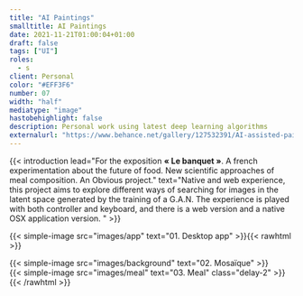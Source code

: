 ```yaml
---
title: "AI Paintings"
smalltitle: AI Paintings
date: 2021-11-21T01:00:04+01:00
draft: false
tags: ["UI"]
roles:
  - s
client: Personal
color: "#EFF3F6"
number: 07
width: "half"
mediatype: "image"
hastobehighlight: false
description: Personal work using latest deep learning algorithms
externalurl: "https://www.behance.net/gallery/127532391/AI-assisted-paintings"
---
```


{{< introduction lead="For the exposition **« Le banquet »**. A french experimentation about the future of food. New scientific approaches of meal composition. An Obvious project." text="Native and web experience, this project aims to explore different ways of searching for images in the latent space generated by the training of a G.A.N. The experience is played with both controller and keyboard, and there is a web version and a native OSX application version. "  >}}

  <!-- {{< leading text="For the exposition **« Le banquet »**. A french experimentation about the future of food. New scientific approaches of meal composition. An Obvious project." >}} -->

  <!-- Native and web experience, this project aims to explore different ways of searching for images in the latent space generated by the training of a G.A.N.
  The experience is played with both controller and keyboard, and there is a web version and a native OSX application version.

  A G.A.N. (Generative Adversorial Network) is a generative model where two networks are presented competing in a game theory scenario. The first network is the generator, a sample is produced (here, an image), while its opponent, the discriminator, tries to detect if a sample is real or if it is the result of the generator. Learning can be modeled as a zero-sum game.

  ## Case study

  Pour cette experience, -->

{{< simple-image src="images/app" text="01. Desktop app" >}}{{< rawhtml >}}

  <div class="project-two-column-grid">
    <div>
        {{< simple-image src="images/background" text="02. Mosaïque" >}}
    </div>
    <div>
        {{< simple-image src="images/meal" text="03. Meal" class="delay-2" >}}
    </div>
  </div>
  {{< /rawhtml >}}

